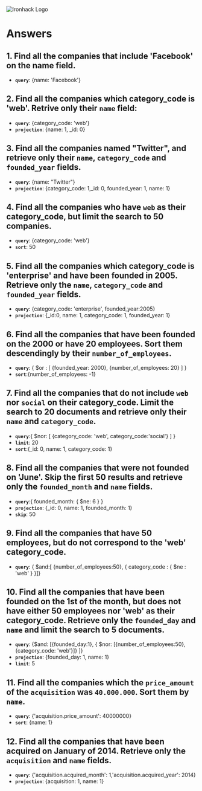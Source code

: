 ![Ironhack Logo](https://i.imgur.com/1QgrNNw.png)

# Answers

## 1. Find all the companies that include 'Facebook' on the **name** field.

 - **`query`**: {name: 'Facebook'}
 
 ## 2. Find all the companies which **category_code** is 'web'. Retrive only their `name` field:

 - **`query`**: {category_code: 'web'}
 - **`projection`**: {name: 1, _id: 0}

## 3. Find all the companies named "Twitter", and retrieve only their `name`, `category_code` and `founded_year` fields.

- **`query`**: {name: "Twitter"}
- **`projection`**: {category_code: 1,_id: 0, founded_year: 1, name: 1}

## 4. Find all the companies who have `web` as their **category_code**, but limit the search to 50 companies.
- **`query`**: {category_code: 'web'}
- **`sort`**: 50

## 5. Find all the companies which **category_code** is 'enterprise' and have been founded in 2005. Retrieve only the `name`, `category_code` and `founded_year` fields.

- **`query`**: {category_code: 'enterprise', founded_year:2005}
- **`projection`**: {_id:0, name: 1, category_code: 1, founded_year: 1}

## 6. Find all the companies that have been **founded** on the 2000 or have 20 **employees**. Sort them descendingly by their `number_of_employees`.

- **`query`**: { $or : [ {founded_year: 2000}, {number_of_employees: 20} ] }
- **`sort`**:{number_of_employees: -1}

## 7. Find all the companies that do not include `web` nor `social` on their **category_code**. Limit the search to 20 documents and retrieve only their `name` and `category_code`.

- **`query`**:{ $nor: [ {category_code: 'web', category_code:'social'} ] }
- **`limit`**: 20
- **`sort`**:{_id: 0, name: 1, category_code: 1}

## 8. Find all the companies that were not **founded** on 'June'. Skip the first 50 results and retrieve only the `founded_month` and `name` fields.

- **`query`**:{ founded_month: { $ne: 6 } }
- **`projection`**: {_id: 0, name: 1, founded_month: 1}
- **`skip`**: 50

## 9. Find all the companies that have 50 employees, but do not correspond to the 'web' **category_code**. 

- **`query`**: { $and:[ {number_of_employees:50}, { category_code : { $ne : 'web' } }]}

## 10. Find all the companies that have been founded on the 1st of the month, but does not have either 50 employees nor 'web' as their **category_code**. Retrieve only the `founded_day` and `name` and limit the search to 5 documents.

- **`query`**: {$and: [{founded_day:1}, { $nor: [{number_of_employees:50}, {category_code: 'web'}]} ]}
- **`projection`**: {founded_day: 1, name: 1}
- **`limit`**: 5

## 11. Find all the companies which the `price_amount` of the `acquisition` was **`40.000.000`**. Sort them by `name`.

 - **`query`**: {'acquisition.price_amount': 40000000}
- **`sort`**: {name: 1}

## 12. Find all the companies that have been acquired on January of 2014. Retrieve only the `acquisition` and `name` fields.

 - **`query`**: {'acquisition.acquired_month': 1,'acquisition.acquired_year': 2014}
 - **`projection`**: {acquisition: 1, name: 1}